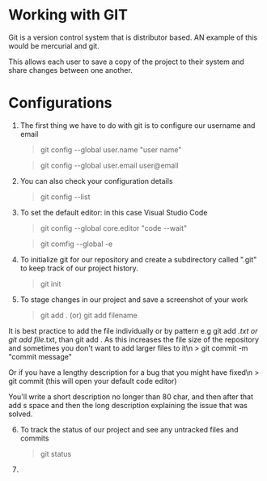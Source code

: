 
# Working with GIT

Git is a version control system that is distributor based. AN example of this would be mercurial and git.

This allows each user to save a copy of the project to their system and share changes between one another.

# Configurations

1. The first thing we have to do with git is to configure our username and email


	> git config --global user.name "user name"

	> git config --global user.email user@email

2. You can also check your configuration details

	> git config --list

3. To set the default editor: in this case Visual Studio Code
	
	> git config --global core.editor "code --wait"

	> git comfig --global -e

4. To initialize git for our repository and create a subdirectory called ".git" to keep track of our project history.

	> git init

5. To stage changes in our project and save a screenshot of your work

	> git add . (or) git add filename

It is best practice to add the file individually or by pattern e.g git add *.txt or git add file*.txt, than git add . As this increases the file size of the repository and sometimes you don't want to add larger files to it\n
	> git commit -m "commit message"

Or if you have a lengthy description for a bug that you might have fixed\n
	> git commit (this will open your default code editor)

You'll write a short description no longer than 80 char, and then after that add s space and then the long description explaining the issue that was solved.

6. To track the status of our project and see any untracked files and commits

	> git status

7. 
